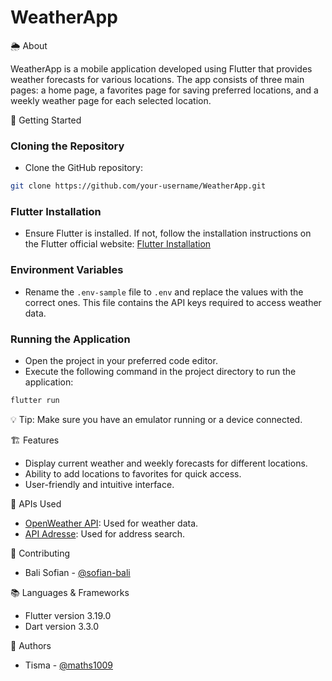 # WeatherApp

🌦️ About

WeatherApp is a mobile application developed using Flutter that provides weather forecasts for various locations. The app consists of three main pages: a home page, a favorites page for saving preferred locations, and a weekly weather page for each selected location.

🚀 Getting Started

### Cloning the Repository

- Clone the GitHub repository:

```bash
git clone https://github.com/your-username/WeatherApp.git
```

### Flutter Installation

- Ensure Flutter is installed. If not, follow the installation instructions on the Flutter official website: [Flutter Installation](https://flutter.dev/docs/get-started/install)

### Environment Variables

- Rename the `.env-sample` file to `.env` and replace the values with the correct ones. This file contains the API keys required to access weather data.

### Running the Application

- Open the project in your preferred code editor.
- Execute the following command in the project directory to run the application:

```bash
flutter run
```

💡 Tip: Make sure you have an emulator running or a device connected.

🏗️ Features

- Display current weather and weekly forecasts for different locations.
- Ability to add locations to favorites for quick access.
- User-friendly and intuitive interface.

🔧 APIs Used

- [OpenWeather API](https://openweathermap.org/api): Used for weather data.
- [API Adresse](https://api-adresse.data.gouv.fr/): Used for address search.

🤝 Contributing

- Bali Sofian - [@sofian-bali](https://github.com/sofian-bali)

📚 Languages & Frameworks

- Flutter version 3.19.0
- Dart version 3.3.0

📝 Authors

- Tisma - [@maths1009](https://gitlab.com/maths1009)
